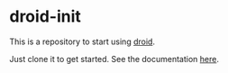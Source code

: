 # droid-init

This is a repository to start using [droid](https://github.com/certeu/droid).

Just clone it to get started. See the documentation [here](https://certeu.github.io/droid-docs/getting-started/).